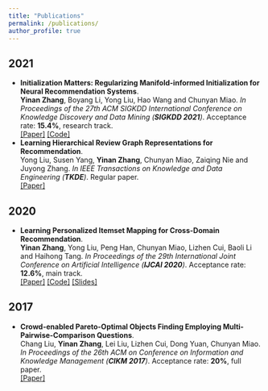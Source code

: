 ```yaml
---
title: "Publications"
permalink: /publications/
author_profile: true
---
```

## 2021
* <b>Initialization Matters: Regularizing Manifold-informed Initialization for Neural Recommendation Systems</b>. <br>
<b>Yinan Zhang</b>, Boyang Li, Yong Liu, Hao Wang and Chunyan Miao. <i>In Proceedings of the 27th ACM SIGKDD International Conference on Knowledge Discovery and Data Mining (**SIGKDD 2021**)</i>. Acceptance rate: **15.4%**, research track.<br>
[[Paper]](https://arxiv.org/pdf/2106.04993.pdf)
[[Code]](https://github.com/zhangynnancy/Leporid_DLR2)
* <b>Learning Hierarchical Review Graph Representations for Recommendation</b>. <br>
Yong Liu, Susen Yang, <b>Yinan Zhang</b>, Chunyan Miao, Zaiqing Nie and Juyong Zhang. <i>In IEEE Transactions on Knowledge and Data Engineering (**TKDE**)</i>. Regular paper.<br>
[[Paper]](https://ieeexplore.ieee.org/abstract/document/9416173?signout=success)

## 2020
* <b>Learning Personalized Itemset Mapping for Cross-Domain Recommendation</b>. <br>
<b>Yinan Zhang</b>, Yong Liu, Peng Han, Chunyan Miao, Lizhen Cui, Baoli Li and Haihong Tang. <i>In Proceedings of the 29th International Joint Conference on Artificial Intelligence (**IJCAI 2020**)</i>. Acceptance rate: **12.6%**, main track.<br>
[[Paper]](https://www.ijcai.org/Proceedings/2020/355)
[[Code]](https://github.com/zhangynnancy/Cycle-Generation-Networks)
[[Slides]](https://github.com/zhangynnancy/zhangynnancy.github.io/tree/master/files/2020_IJCAI_CGN/IJCAI2020-15minute.pdf)

## 2017
* <b>Crowd-enabled Pareto-Optimal Objects Finding Employing Multi-Pairwise-Comparison Questions</b>. <br>
Chang Liu, <b>Yinan Zhang</b>, Lei Liu, Lizhen Cui, Dong Yuan, Chunyan Miao. <i>In Proceedings of the 26th ACM on Conference on Information and Knowledge Management (**CIKM 2017**)</i>. Acceptance rate: **20%**, full paper.<br>
[[Paper]](https://dl.acm.org/doi/abs/10.1145/3132847.3132910)
